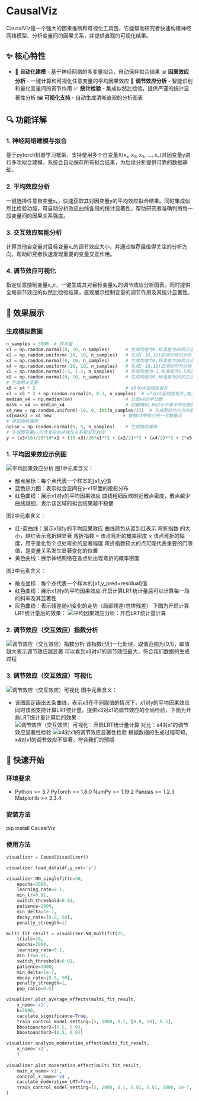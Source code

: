 # CausalViz
CausalViz是一个强大的因果推断和可视化工具包，它能帮助研究者快速构建神经网络模型、分析变量间的因果关系，并提供直观的可视化结果。

## ✨ 核心特性
- 🔨 **自动化建模** - 基于神经网络的多变量拟合，自动保存拟合结果
  📊 **因果效应分析** - 一键计算和可视化任意变量的平均因果效应
  🎯 **调节效应分析** - 智能识别和量化变量间的调节作用
  📈 **统计检验** - 集成似然比检验，提供严谨的统计显著性分析
  🖼️ **可视化支持** - 自动生成清晰直观的分析图表

## 🔍 功能详解
### 1. 神经网络建模与拟合
基于pytorch机器学习框架，支持使用多个自变量X(x₁, x₂, x₃, ..., xₙ)对因变量y进行多次拟合建模。系统会自动保存所有拟合结果，为后续分析提供可靠的数据基础。
### 2. 平均效应分析
一键选择任意自变量xₖ，快速获取其对因变量y的平均效应拟合结果。同时集成似然比检验功能，可自动分析效应曲线各段的统计显著性，帮助研究者准确判断每一段变量间的因果关系强度。
### 3. 交互效应智能分析
计算其他自变量对目标变量xₖ的调节效应大小，并通过推荐最值得关注的分析方向，帮助研究者快速发现重要的变量交互作用。
### 4. 调节效应可视化
指定任意控制变量x_c，一键生成其对目标变量xₖ的调节效应分析图表。同时提供全局调节效应的似然比检验结果，直观展示控制变量的调节作用及其统计显著性。

## 🎨 效果展示
### 生成模拟数据
```python
n_samples = 5000  # 样本量
x1 = np.random.normal(0, 10, n_samples)      # 生成均值为0,标准差为10的正态分布
x2 = np.random.uniform(-10, 10, n_samples)   # 生成[-10,10]区间的均匀分布
x3 = np.random.normal(0, 10, n_samples)      # 生成均值为0,标准差为10的正态分布
x4 = np.random.uniform(-10, 10, n_samples)   # 生成[-10,10]区间的均匀分布
x5 = np.random.normal(-3, 1.5, n_samples)    # 生成均值为-3,标准差为1.5的正态分布
x8 = np.random.normal(0, 10, n_samples)      # 生成均值为0,标准差为10的正态分布
# 生成相关变量
x6 = x4 * 2                                  # x6与x4呈线性相关
x7 = x5 * 2 + np.random.normal(0, 0.3, n_samples)  # x7与x5呈线性相关,加入随机噪声
median_x4 = np.median(x4)                    # 计算x4的中位数
mask = x4 <= median_x4                       # 创建掩码,标记小于等于中位数的点
x4_new = np.random.uniform(-10, 0, int(n_samples/2))  # 生成新的均匀分布数据
x4[mask] = x4_new                           # 替换x4中较小的一半数据点
# 添加随机噪声
noise = np.random.normal(0, 5, n_samples)    # 生成随机噪声
# 生成因变量y,包含复杂的非线性关系和交互效应
y = (x3+10)/20*10*x1 + (10-x3)/20*x1**2 + (x2/2)**2 + (x4/2)**2 + 2*x5 + x6 + x7 + 2*x8 + noise
```
### 1. 平均因果效应示例图

![平均因果效应分析](1734931117430.png)
图1中元素含义：
- 散点坐标：每个点代表一个样本的[x1,y]值
- 蓝色热力图：表示拟合空间在y-x1平面的投影分布
- 红色曲线：展示x1对y的平均因果效应
            曲线粗细反映附近散点密度，散点越少曲线越细，表示该区域的拟合结果越不稳健

图2中元素含义：
- 红-蓝曲线：展示x1对y的平均因果效应
            曲线颜色从蓝到红表示 弯折指数 的大小，越红表示弯折越显著
            弯折指数 = 该点弯折的概率密度 × 该点弯折的幅度，用于量化每个点处弯折的显著程度
            弯折指数较大的点可能代表重要的门限值，是变量关系发生显著变化的位置
- 黄色曲线：展示神经网络在各点处出现弯折的概率密度

图3中元素含义：
- 散点坐标：每个点代表一个样本的[x1,y_pred+residual]值
- 红色曲线：展示x1对y的平均因果效应
            开启计算LRT统计量后可以计算每一段的斜率及其显著性
- 灰色曲线：表示残差随x1变化的走势（局部残差/总体残差）
下图为开启计算LRT统计量后的效果：
![平均因果效应分析：开启LRT统计量计算](1734933363573.png)

### 2. 调节效应（交互效应）指数分析

![调节效应（交互效应）指数分析](1734933585452.png)
该指数已归一化处理，取值范围为[0,1]，取值越大表示调节效应越显著
可以看到x3对x1的调节效应最大，符合我们数据的生成过程

### 3. 调节效应（交互效应）可视化

![调节效应（交互效应）可视化](1734934005468.png)
图中元素含义：
- 该图固定画出五条曲线，表示x3在不同取值的情况下，x1对y的平均因果效应
同时该图支持计算LRT统计量，提供x3对x1的调节效应的全局检验，下图为开启LRT统计量计算后的效果：
![调节效应（交互效应）可视化：开启LRT统计量计算](1734934404764.png)
对比：x4对x1的调节效应显著性检验
![x4对x1的调节效应显著性检验](1734934538003.png)
根据数据的生成过程可知，x4对x1的调节效应不显著，符合我们的预期

## 🚀 快速开始

### 环境要求
- Python >= 3.7
 PyTorch >= 1.8.0
 NumPy >= 1.19.2
 Pandas >= 1.2.3
 Matplotlib >= 3.3.4
### 安装方法
pip install CausalViz
### 使用方法
```python
visualizer = CausalVisualizer()

visualizer.load_data(df,y_col='y')

visualizer.NN_singlefit(n=30,
    epochs=5000,
    learning_rate=0.1,
    min_lr=0.01,
    switch_threshold=0.01,
    patience=1000,
    min_delta=1e-7,
    decay_rate=[0.8, 50],
    penalty_strength=1)

multi_fit_result = visualizer.NN_multifit(25,
    trials=10,
    epochs=2000,
    learning_rate=0.1,
    min_lr=0.01,
    switch_threshold=0.01,
    patience=1000,
    min_delta=1e-7,
    decay_rate=[0.8, 50],
    penalty_strength=1,
    pop_ratio=0.5)

visualizer.plot_average_effects(multi_fit_result,
    x_name='x1',
    k=5000,
    caculate_significance=True,
    train_control_model_setting=[5, 1000, 0.1, [0.9, 50], 0.5],
    bboxtoanchor2=(0.5, 0.9),
    bboxtoanchor3=(0.5, 0.6))

visualizer.analyze_moderation_effect(multi_fit_result,
    x_name='x1',
    )
    
visualizer.plot_moderation_effect(multi_fit_result,
    main_x_name='x1',
    control_x_name='x4',
    caculate_moderation_LRT=True,
    train_control_model_setting=[5, 2000, 0.1, 0.01, 0.01, 1000, 1e-7, [0.8, 50], 0.5]
)
```





